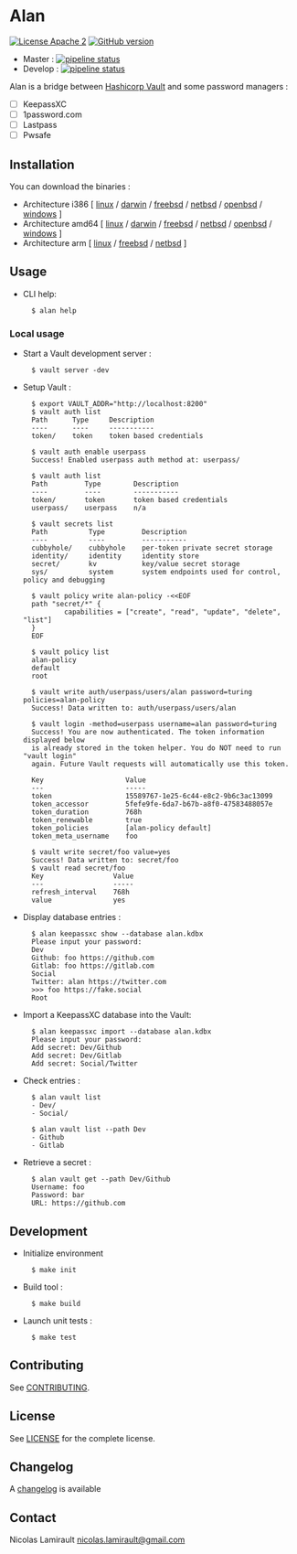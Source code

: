 # Alan

[![License Apache 2][badge-license]](LICENSE)
[![GitHub version](https://badge.fury.io/gh/nlamirault%2Falan.svg)](https://badge.fury.io/gh/nlamirault%2Falan)

* Master : [![pipeline status](https://gitlab.com/nicolas-lamirault/alan/badges/master/pipeline.svg)](https://gitlab.com/nicolas-lamirault/alan/commits/master)
* Develop : [![pipeline status](https://gitlab.com/nicolas-lamirault/alan/badges/develop/pipeline.svg)](https://gitlab.com/nicolas-lamirault/alan/commits/develop)

Alan is a bridge between [Hashicorp Vault](https://www.vaultproject.io/) and some password managers :

* [ ] KeepassXC
* [ ] 1password.com
* [ ] Lastpass
* [ ] Pwsafe

## Installation

You can download the binaries :

* Architecture i386 [ [linux](https://bintray.com/artifact/download/nlamirault/oss/alan-0.1.0_linux_386) / [darwin](https://bintray.com/artifact/download/nlamirault/oss/alan-0.1.0_darwin_386) / [freebsd](https://bintray.com/artifact/download/nlamirault/oss/alan-0.1.0_freebsd_386) / [netbsd](https://bintray.com/artifact/download/nlamirault/oss/alan-0.1.0_netbsd_386) / [openbsd](https://bintray.com/artifact/download/nlamirault/oss/alan-0.1.0_openbsd_386) / [windows](https://bintray.com/artifact/download/nlamirault/oss/alan-0.1.0_windows_386.exe) ]
* Architecture amd64 [ [linux](https://bintray.com/artifact/download/nlamirault/oss/alan-0.1.0_linux_amd64) / [darwin](https://bintray.com/artifact/download/nlamirault/oss/alan-0.1.0_darwin_amd64) / [freebsd](https://bintray.com/artifact/download/nlamirault/oss/alan-0.1.0_freebsd_amd64) / [netbsd](https://bintray.com/artifact/download/nlamirault/oss/alan-0.1.0_netbsd_amd64) / [openbsd](https://bintray.com/artifact/download/nlamirault/oss/alan-0.1.0_openbsd_amd64) / [windows](https://bintray.com/artifact/download/nlamirault/oss/alan-0.1.0_windows_amd64.exe) ]
* Architecture arm [ [linux](https://bintray.com/artifact/download/nlamirault/oss/alan-0.1.0_linux_arm) / [freebsd](https://bintray.com/artifact/download/nlamirault/oss/alan-0.1.0_freebsd_arm) / [netbsd](https://bintray.com/artifact/download/nlamirault/oss/alan-0.1.0_netbsd_arm) ]


## Usage

* CLI help:

        $ alan help

### Local usage

* Start a Vault development server :

        $ vault server -dev

* Setup Vault :

        $ export VAULT_ADDR="http://localhost:8200"
        $ vault auth list
        Path      Type     Description
        ----      ----     -----------
        token/    token    token based credentials

        $ vault auth enable userpass
        Success! Enabled userpass auth method at: userpass/

        $ vault auth list
        Path         Type        Description
        ----         ----        -----------
        token/       token       token based credentials
        userpass/    userpass    n/a

        $ vault secrets list
        Path          Type         Description
        ----          ----         -----------
        cubbyhole/    cubbyhole    per-token private secret storage
        identity/     identity     identity store
        secret/       kv           key/value secret storage
        sys/          system       system endpoints used for control, policy and debugging

        $ vault policy write alan-policy -<<EOF
        path "secret/*" {
                capabilities = ["create", "read", "update", "delete", "list"]
        }
        EOF

        $ vault policy list
        alan-policy
        default
        root

        $ vault write auth/userpass/users/alan password=turing policies=alan-policy
        Success! Data written to: auth/userpass/users/alan

        $ vault login -method=userpass username=alan password=turing
        Success! You are now authenticated. The token information displayed below
        is already stored in the token helper. You do NOT need to run "vault login"
        again. Future Vault requests will automatically use this token.

        Key                    Value
        ---                    -----
        token                  15589767-1e25-6c44-e8c2-9b6c3ac13099
        token_accessor         5fefe9fe-6da7-b67b-a8f0-47583488057e
        token_duration         768h
        token_renewable        true
        token_policies         [alan-policy default]
        token_meta_username    foo

        $ vault write secret/foo value=yes
        Success! Data written to: secret/foo
        $ vault read secret/foo
        Key                 Value
        ---                 -----
        refresh_interval    768h
        value               yes

* Display database entries :

        $ alan keepassxc show --database alan.kdbx
        Please input your password:
        Dev
        Github: foo https://github.com
        Gitlab: foo https://gitlab.com
        Social
        Twitter: alan https://twitter.com
        >>> foo https://fake.social
        Root

* Import a KeepassXC database into the Vault:

        $ alan keepassxc import --database alan.kdbx
        Please input your password:
        Add secret: Dev/Github
        Add secret: Dev/Gitlab
        Add secret: Social/Twitter

* Check entries :

        $ alan vault list
        - Dev/
        - Social/

        $ alan vault list --path Dev
        - Github
        - Gitlab

* Retrieve a secret :

        $ alan vault get --path Dev/Github
        Username: foo
        Password: bar
        URL: https://github.com


## Development

* Initialize environment

        $ make init

* Build tool :

        $ make build

* Launch unit tests :

        $ make test

## Contributing

See [CONTRIBUTING](CONTRIBUTING.md).


## License

See [LICENSE](LICENSE) for the complete license.


## Changelog

A [changelog](ChangeLog.md) is available


## Contact

Nicolas Lamirault <nicolas.lamirault@gmail.com>

[badge-license]: https://img.shields.io/badge/license-Apache2-green.svg?style=flat
